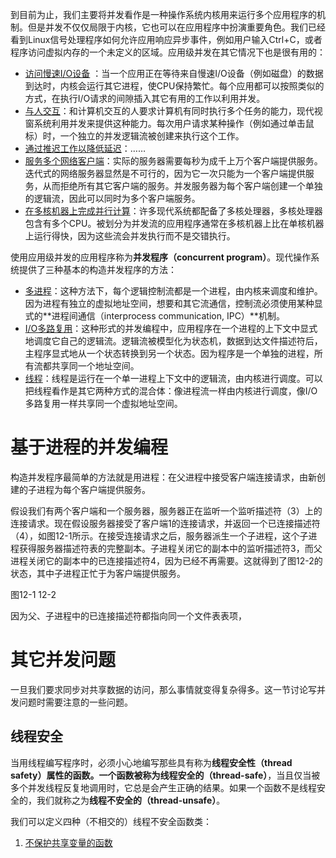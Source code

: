 到目前为止，我们主要将并发看作是一种操作系统内核用来运行多个应用程序的机制。但是并发不仅仅局限于内核，它也可以在应用程序中扮演重要角色。我们已经看到Linux信号处理程序如何允许应用响应异步事件，例如用户输入Ctrl+C，或者程序访问虚拟内存的一个未定义的区域。应用级并发在其它情况下也是很有用的：

+ <u>访问慢速I/O设备</u> ：当一个应用正在等待来自慢速I/O设备（例如磁盘）的数据到达时，内核会运行其它进程，使CPU保持繁忙。每个应用都可以按照类似的方式，在执行I/O请求的间隙插入其它有用的工作以利用并发。
+ <u>与人交互</u>：和计算机交互的人要求计算机有同时执行多个任务的能力，现代视窗系统利用并发来提供这种能力。每次用户请求某种操作（例如通过单击鼠标）时，一个独立的并发逻辑流被创建来执行这个工作。
+ <u>通过推迟工作以降低延迟</u>：……
+ <u>服务多个网络客户端</u>：实际的服务器需要每秒为成千上万个客户端提供服务。迭代式的网络服务器显然是不可行的，因为它一次只能为一个客户端提供服务，从而拒绝所有其它客户端的服务。并发服务器为每个客户端创建一个单独的逻辑流，因此可以同时为多个客户端服务。
+ <u>在多核机器上完成并行计算</u>：许多现代系统都配备了多核处理器，多核处理器包含有多个CPU。被划分为并发流的应用程序通常在多核机器上比在单核机器上运行得快，因为这些流会并发执行而不是交错执行。

使用应用级并发的应用程序称为**并发程序（concurrent program）**。现代操作系统提供了三种基本的构造并发程序的方法：

+ <u>多进程</u>：这种方法下，每个逻辑控制流都是一个进程，由内核来调度和维护。因为进程有独立的虚拟地址空间，想要和其它流通信，控制流必须使用某种显式的**进程间通信（interprocess communication, IPC）**机制。
+ <u>I/O多路复用</u>：这种形式的并发编程中，应用程序在一个进程的上下文中显式地调度它自己的逻辑流。逻辑流被模型化为状态机，数据到达文件描述符后，主程序显式地从一个状态转换到另一个状态。因为程序是一个单独的进程，所有流都共享同一个地址空间。
+ <u>线程</u>：线程是运行在一个单一进程上下文中的逻辑流，由内核进行调度。可以把线程看作是其它两种方式的混合体：像进程流一样由内核进行调度，像I/O多路复用一样共享同一个虚拟地址空间。



# 基于进程的并发编程

构造并发程序最简单的方法就是用进程：在父进程中接受客户端连接请求，由新创建的子进程为每个客户端提供服务。

假设我们有两个客户端和一个服务器，服务器正在监听一个监听描述符（3）上的连接请求。现在假设服务器接受了客户端1的连接请求，并返回一个已连接描述符（4），如图12-1所示。在接受连接请求之后，服务器派生一个子进程，这个子进程获得服务器描述符表的完整副本。子进程关闭它的副本中的监听描述符3，而父进程关闭它的副本中的已连接描述符4，因为已经不再需要。这就得到了图12-2的状态，其中子进程正忙于为客户端提供服务。

图12-1 12-2

因为父、子进程中的已连接描述符都指向同一个文件表表项，





# 其它并发问题

一旦我们要求同步对共享数据的访问，那么事情就变得复杂得多。这一节讨论写并发问题时需要注意的一些问题。



## 线程安全

当用线程编写程序时，必须小心地编写那些具有称为**线程安全性（thread safety）**属性的函数。一个函数被称为**线程安全的（thread-safe）**，当且仅当被多个并发线程反复地调用时，它总是会产生正确的结果。如果一个函数不是线程安全的，我们就称之为**线程不安全的（thread-unsafe）**。

我们可以定义四种（不相交的）线程不安全函数类：

1. <u>不保护共享变量的函数</u>

